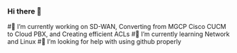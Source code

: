 ### Hi there 👋
#🔭 I’m currently working on SD-WAN, Converting from MGCP Cisco CUCM to Cloud PBX, and Creating efficient ACLs
#🌱 I’m currently learning Network and Linux
#🤔 I’m looking for help with using github properly

<!--
**ibphantom/ibphantom** is a ✨ _special_ ✨ repository because its `README.md` (this file) appears on your GitHub profile.

Here are some ideas to get you started:

### 🔭 I’m currently working on SD-WAN, Converting from MGCP Cisco CUCM to Cloud PBX, Creating efficient ACLs
### 🌱 I’m currently learning Network and Linux
- 👯 I’m looking to collaborate on ...
### 🤔 I’m looking for help with using github properly
- 💬 Ask me about ...
- 📫 How to reach me: ...
- 😄 Pronouns: ...
- ⚡ Fun fact: ...
-->

